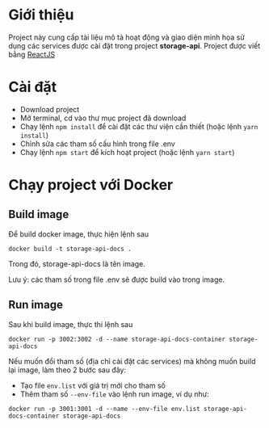 # Giới thiệu

Project này cung cấp tài liệu mô tả hoạt động và giao diện minh họa sử dụng các services được cài đặt trong project **storage-api**. Project được viết bằng [ReactJS](https://reactjs.org/)

# Cài đặt
- Download project
- Mở terminal, cd vào thư mục project đã download
- Chạy lệnh `npm install` để cài đặt các thư viện cần thiết (hoặc lệnh `yarn install`)
- Chỉnh sửa các tham số cấu hình trong file .env
- Chạy lệnh `npm start` để kích hoạt project (hoặc lệnh `yarn start`)

# Chạy project với Docker

## Build image
Để build docker image, thực hiện lệnh sau
```
docker build -t storage-api-docs .
```
Trong đó, storage-api-docs là tên image.

Lưu ý: các tham số trong file .env sẽ được build vào trong image.


## Run image
Sau khi build image, thực thi lệnh sau
```
docker run -p 3002:3002 -d --name storage-api-docs-container storage-api-docs
```

Nếu muốn đổi tham số (địa chỉ cài đặt các services) mà không muốn build lại image, làm theo 2 bước sau đây:

* Tạo file ```env.list``` với giá trị mới cho tham số<br>
* Thêm tham số ```--env-file``` vào lệnh run image, ví dụ như:
```
docker run -p 3001:3001 -d --name --env-file env.list storage-api-docs-container storage-api-docs
```
